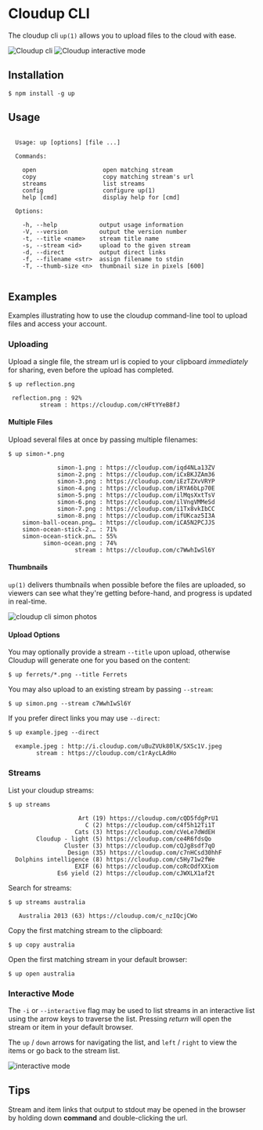
# Cloudup CLI

  The cloudup cli `up(1)` allows you to upload files to the cloud with ease.

  ![Cloudup cli](https://i.cloudup.com/tpBkHd8URl.gif)
  ![Cloudup interactive mode](https://i.cloudup.com/m8K8vVohPm.gif)

## Installation

```
$ npm install -g up
```

## Usage

```

  Usage: up [options] [file ...]

  Commands:

    open                   open matching stream
    copy                   copy matching stream's url
    streams                list streams
    config                 configure up(1)
    help [cmd]             display help for [cmd]

  Options:

    -h, --help            output usage information
    -V, --version         output the version number
    -t, --title <name>    stream title name
    -s, --stream <id>     upload to the given stream
    -d, --direct          output direct links
    -f, --filename <str>  assign filename to stdin
    -T, --thumb-size <n>  thumbnail size in pixels [600]
 
```

## Examples

  Examples illustrating how to use the cloudup command-line tool
  to upload files and access your account.

### Uploading

  Upload a single file, the stream url is copied to your clipboard _immediately_
  for sharing, even before the upload has completed.

```
$ up reflection.png

 reflection.png : 92%
         stream : https://cloudup.com/cHFtYYeB8fJ
```

#### Multiple Files

  Upload several files at once by passing multiple filenames:

```
$ up simon-*.png

              simon-1.png : https://cloudup.com/iqd4NLa13ZV
              simon-2.png : https://cloudup.com/iCxBKJZAm36
              simon-3.png : https://cloudup.com/iEzTZXvVRYP
              simon-4.png : https://cloudup.com/iRYA6bLp70E
              simon-5.png : https://cloudup.com/ilMqsXxtTsV
              simon-6.png : https://cloudup.com/ilVngVMMeSd
              simon-7.png : https://cloudup.com/i1Tx8vkIbCC
              simon-8.png : https://cloudup.com/ifUKcaz5I3A
    simon-ball-ocean.png… : https://cloudup.com/iCA5N2PCJJS
    simon-ocean-stick-2.… : 71%
    simon-ocean-stick.pn… : 55%
          simon-ocean.png : 74%
                   stream : https://cloudup.com/c7WwhIwSl6Y
```

#### Thumbnails

 `up(1)` delivers thumbnails when possible before the files are uploaded, so viewers can
  see what they're getting before-hand, and progress is updated in real-time.

  ![cloudup cli simon photos](https://i.cloudup.com/jy3GcK9VpO-900x900.jpeg)

#### Upload Options

  You may optionally provide a stream `--title` upon upload, otherwise Cloudup
  will generate one for you based on the content:

```
$ up ferrets/*.png --title Ferrets
```

  You may also upload to an existing stream by passing `--stream`:

```
$ up simon.png --stream c7WwhIwSl6Y
```

  If you prefer direct links you may use `--direct`:

```
$ up example.jpeg --direct

  example.jpeg : http://i.cloudup.com/uBuZVUk80lK/SXSc1V.jpeg
        stream : https://cloudup.com/c1rAycLAdHo
```

### Streams

  List your cloudup streams:

```
$ up streams 

                    Art (19) https://cloudup.com/cQD5fdgPrU1
                      C (2) https://cloudup.com/c4f5h12Ti1T
                   Cats (3) https://cloudup.com/cVeLe7dWdEH
        Cloudup - light (5) https://cloudup.com/ce4R6fdsQo
                Cluster (3) https://cloudup.com/cQJg8sdf7qO
                 Design (35) https://cloudup.com/c7nHCsd30hhF
  Dolphins intelligence (8) https://cloudup.com/c5Hy71w2fWe
                   EXIF (6) https://cloudup.com/coRcOdfXXiom
              Es6 yield (2) https://cloudup.com/cJWXLX1af2t

```

  Search for streams:

```
$ up streams australia

   Australia 2013 (63) https://cloudup.com/c_nzIQcjCWo

```

  Copy the first matching stream to the clipboard:

```
$ up copy australia
```

  Open the first matching stream in your default browser:

```
$ up open australia
```

### Interactive Mode

  The `-i` or `--interactive` flag may be used to list streams in an
  interactive list using the arrow keys to traverse the list. Pressing
  _return_ will open the stream or item in your default browser.

  The `up` / `down` arrows for navigating the list, and `left` / `right`
  to view the items or go back to the stream list.

  ![interactive mode](https://i.cloudup.com/m8K8vVohPm.gif)

## Tips

  Stream and item links that output to stdout may be opened
  in the browser by holding down __command__ and double-clicking
  the url.

